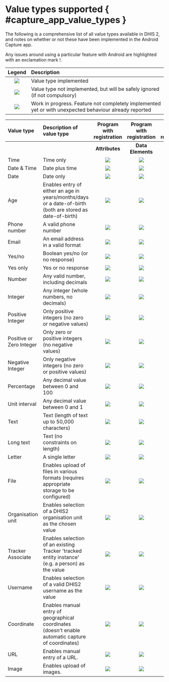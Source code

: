 # Value types supported { #capture_app_value_types }

The following is a comprehensive list of all value types available in DHIS 2, and notes on whether or not these have been implemented in the Android Capture app.

Any issues around using a particular feature with Android are highlighted with an exclamation mark \!.

|Legend|Description|
| :-: | :------ |
| ![](/en/resources/images/admin/icon-complete.png) | Value type implemented |
| ![](/en/resources/images/admin/icon-incomplete.png) | Value type not implemented, but will be safely ignored (if not compulsory) |
| ![](/en/resources/images/admin/icon-wip.png) | Work in progress. Feature not completely implemented yet or with unexpected behaviour already reported |


| Value type | Description of value type | Program with registration | Program with registration | Program without registration | Data Set| Notes on implementation |
| :--| :----|:-:|:-:|:-:|:-:|:--|
| | | **Attributes** | **Data Elements** | **Data Elements** | **Data Elements** | |
| Time | Time only | ![](/en/resources/images/admin/icon-complete.png) | ![](/en/resources/images/admin/icon-complete.png) | ![](/en/resources/images/admin/icon-complete.png) |![](/en/resources/images/admin/icon-complete.png) | |
| Date & Time | Date plus time | ![](/en/resources/images/admin/icon-complete.png) | ![](/en/resources/images/admin/icon-complete.png) | ![](/en/resources/images/admin/icon-complete.png) | ![](/en/resources/images/admin/icon-complete.png)| |
| Date | Date only | ![](/en/resources/images/admin/icon-complete.png) | ![](/en/resources/images/admin/icon-complete.png) | ![](/en/resources/images/admin/icon-complete.png) | ![](/en/resources/images/admin/icon-complete.png) | |
| Age | Enables entry of either an age in years/months/days or a date-of-birth (both are stored as date-of-birth) | ![](/en/resources/images/admin/icon-complete.png) | ![](/en/resources/images/admin/icon-complete.png) | ![](/en/resources/images/admin/icon-complete.png) |![](/en/resources/images/admin/icon-complete.png) | |
| Phone number | A valid phone number | ![](/en/resources/images/admin/icon-complete.png) | ![](/en/resources/images/admin/icon-complete.png) | ![](/en/resources/images/admin/icon-complete.png) |![](/en/resources/images/admin/icon-complete.png) | |
| Email | An email address in a valid format | ![](/en/resources/images/admin/icon-complete.png) | ![](/en/resources/images/admin/icon-complete.png) | ![](/en/resources/images/admin/icon-complete.png) |![](/en/resources/images/admin/icon-complete.png) | |
| Yes/no | Boolean yes/no (or no response) | ![](/en/resources/images/admin/icon-complete.png) | ![](/en/resources/images/admin/icon-complete.png) | ![](/en/resources/images/admin/icon-complete.png) | ![](/en/resources/images/admin/icon-complete.png)| |
| Yes only | Yes or no response | ![](/en/resources/images/admin/icon-complete.png) | ![](/en/resources/images/admin/icon-complete.png) | ![](/en/resources/images/admin/icon-complete.png) | ![](/en/resources/images/admin/icon-complete.png)| |
| Number | Any valid number, including decimals | ![](/en/resources/images/admin/icon-complete.png) | ![](/en/resources/images/admin/icon-complete.png) | ![](/en/resources/images/admin/icon-complete.png) | ![](/en/resources/images/admin/icon-complete.png)| |
| Integer | Any integer (whole numbers, no decimals) | ![](/en/resources/images/admin/icon-complete.png) | ![](/en/resources/images/admin/icon-complete.png) | ![](/en/resources/images/admin/icon-complete.png) | ![](/en/resources/images/admin/icon-complete.png)| |
| Positive Integer | Only positive integers (no zero or negative values) | ![](/en/resources/images/admin/icon-complete.png) | ![](/en/resources/images/admin/icon-complete.png) | ![](/en/resources/images/admin/icon-complete.png) | ![](/en/resources/images/admin/icon-complete.png)| |
| Positive or Zero Integer | Only zero or positive integers (no negative values) | ![](/en/resources/images/admin/icon-complete.png) | ![](/en/resources/images/admin/icon-complete.png) | ![](/en/resources/images/admin/icon-complete.png) | ![](/en/resources/images/admin/icon-complete.png)| |
| Negative Integer | Only negative integers (no zero or positive values) | ![](/en/resources/images/admin/icon-complete.png) | ![](/en/resources/images/admin/icon-complete.png) | ![](/en/resources/images/admin/icon-complete.png) |![](/en/resources/images/admin/icon-complete.png) | |
| Percentage | Any decimal value between 0 and 100 | ![](/en/resources/images/admin/icon-complete.png) | ![](/en/resources/images/admin/icon-complete.png) | ![](/en/resources/images/admin/icon-complete.png) | ![](/en/resources/images/admin/icon-complete.png)| |
| Unit interval | Any decimal value between 0 and 1 | ![](/en/resources/images/admin/icon-complete.png) | ![](/en/resources/images/admin/icon-complete.png) | ![](/en/resources/images/admin/icon-complete.png) |![](/en/resources/images/admin/icon-complete.png) | |
| Text | Text (length of text up to 50,000 characters) | ![](/en/resources/images/admin/icon-complete.png) | ![](/en/resources/images/admin/icon-complete.png) | ![](/en/resources/images/admin/icon-complete.png) |![](/en/resources/images/admin/icon-complete.png) | |
| Long text | Text (no constraints on length) | ![](/en/resources/images/admin/icon-complete.png) | ![](/en/resources/images/admin/icon-complete.png) | ![](/en/resources/images/admin/icon-complete.png) |![](/en/resources/images/admin/icon-complete.png) | |
| Letter | A single letter | ![](/en/resources/images/admin/icon-complete.png) | ![](/en/resources/images/admin/icon-complete.png) | ![](/en/resources/images/admin/icon-complete.png) | ![](/en/resources/images/admin/icon-complete.png)| |
| File | Enables upload of files in various formats (requires appropriate storage to be configured) | ![](/en/resources/images/admin/icon-wip.png) | ![](/en/resources/images/admin/icon-wip.png) | ![](/en/resources/images/admin/icon-wip.png) | ![](/en/resources/images/admin/icon-incomplete.png) | |
| Organisation unit | Enables selection of a DHIS2 organisation unit as the chosen value | ![](/en/resources/images/admin/icon-complete.png) | ![](/en/resources/images/admin/icon-complete.png) | ![](/en/resources/images/admin/icon-complete.png) |  ![](/en/resources/images/admin/icon-incomplete.png)| |
| Tracker Associate | Enables selection of an existing Tracker 'tracked entity instance' (e.g. a person) as the value | ![](/en/resources/images/admin/icon-incomplete.png) | ![](/en/resources/images/admin/icon-incomplete.png) | ![](/en/resources/images/admin/icon-incomplete.png) | ![](/en/resources/images/admin/icon-incomplete.png) | |
| Username | Enables selection of a valid DHIS2 username as the value | ![](/en/resources/images/admin/icon-wip.png) | ![](/en/resources/images/admin/icon-wip.png) | ![](/en/resources/images/admin/icon-wip.png) |  ![](/en/resources/images/admin/icon-incomplete.png) | |
| Coordinate | Enables manual entry of geographical coordinates (doesn't enable automatic capture of coordinates) | ![](/en/resources/images/admin/icon-complete.png) | ![](/en/resources/images/admin/icon-complete.png) | ![](/en/resources/images/admin/icon-complete.png) | ![](/en/resources/images/admin/icon-complete.png)| |
| URL | Enables manual entry of a URL. | ![](/en/resources/images/admin/icon-complete.png) | ![](/en/resources/images/admin/icon-complete.png) | ![](/en/resources/images/admin/icon-complete.png) |![](/en/resources/images/admin/icon-complete.png) | |
| Image | Enables upload of images. | ![](/en/resources/images/admin/icon-complete.png) | ![](/en/resources/images/admin/icon-complete.png) | ![](/en/resources/images/admin/icon-complete.png) | ![](/en/resources/images/admin/icon-incomplete.png) | |

